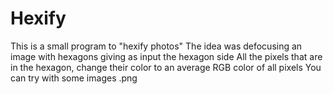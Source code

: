 # Hexify

This is a small program to "hexify photos"
The idea was defocusing an image with hexagons 
giving as input the hexagon side
All the pixels that are in the hexagon,
change their color to an average RGB color of all pixels
You can try with some images .png
